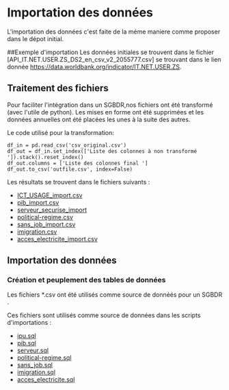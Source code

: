 # Importation des données
L'importation des données c'est faite de la méme maniere comme proposer dans le dépot initial.

##Exemple d'importation 
Les données initiales se trouvent dans le fichier [API_IT.NET.USER.ZS_DS2_en_csv_v2_2055777.csv] se trouvant dans le lien donnée
https://data.worldbank.org/indicator/IT.NET.USER.ZS.

## Traitement des fichiers 
Pour faciliter l'intégration dans un SGBDR,nos  fichiers  ont  été transformé (avec l'utile de python).
Les mises en forme ont été supprimées et les données annuelles ont été placées les unes à la suite des autres.

Le code utilisé pour la transformation:
   
    df_in = pd.read_csv('csv_original.csv')
    df_out = df_in.set_index(['Liste des colonnes à non transformé ']).stack().reset_index()
    df_out.columns = ['Liste des colonnes final ']
    df_out.to_csv('outfile.csv', index=False)

Les résultats  se  trouvent  dans le fichiers suivants :
  * [ICT_USAGE_import.csv](./ICT_USAGE_import.csv) 
  * [pib_import.csv](./pib_import.csv)
  * [serveur_securise_import](./serveur_securise_import.csv)
  * [political-regime.csv](./political-regime.csv)
  * [sans_job_import.csv](./sans_job_import.csv)
  * [imigration.csv](./imigration.csv)
  * [acces_electricite_import.csv](./acces_electricite_import.csv)

## Importation des données

### Création et peuplement des tables de données
 Les fichiers  *.csv ont été 
utilisés comme source de donnéés pour un SGBDR .

Ces fichiers sont utilisés comme source de données dans les scripts d'importations :
* [ipu.sql](IPU.sql)
* [pib.sql](pib.sql)
* [serveur.sql](serveur.sql)
* [political-regime.sql](political-regime.sql)
* [sans_job.sql](sans_job.sql)
* [imigration.sql](imigration.sql)
* [acces_electricite.sql](./acces_electricite.sql)

